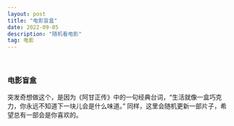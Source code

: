 ```yaml
---
layout: post
title: "电影盲盒"
date: 2022-09-05
description: "随机看电影"
tag: 电影
---
```


<br>

### 电影盲盒
突发奇想做这个，是因为《阿甘正传》中的一句经典台词，“生活就像一盒巧克力，你永远不知道下一块儿会是什么味道。” 同样，这里会随机更新一部片子，希望总有一部会是你喜欢的。


<iframe id="showskill" width="100%" height="320" src="" scrolling="no"  border="0" frameborder="no" framespacing="0" allowfullscreen="true"> </iframe>

<script>
  var arr = ["https://s138.ananas.chaoxing.com/video/06/04/5e/088fd60c2fb498d03484f232451d93d2/sd.mp4"];
  var index =parseInt(Math.random()*(arr.length-1)); 
  document.getElementById("showskill").src = arr[index];
</script>  
  
<br>
<br>
